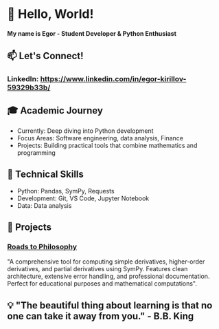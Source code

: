 # 👋 Hello, World!

#### My name is Egor - Student Developer & Python Enthusiast

## 📫 Let's Connect!
### LinkedIn: https://www.linkedin.com/in/egor-kirillov-59329b33b/

## 🎓 Academic Journey
- Currently: Deep diving into Python development
- Focus Areas: Software engineering, data analysis, Finance
- Projects: Building practical tools that combine mathematics and programming

## 🔧 Technical Skills
- Python: Pandas, SymPy, Requests
- Development: Git, VS Code, Jupyter Notebook
- Data: Data analysis

## 🚀 Projects

### [Roads to Philosophy](https://github.com/ВАШ_USERNAME/roads-to-philosophy)
"A comprehensive tool for computing simple derivatives, higher-order derivatives, and partial derivatives using SymPy. Features clean architecture, extensive error handling, and professional documentation. Perfect for educational purposes and mathematical computations".

## <div align="center">
## 💡 "The beautiful thing about learning is that no one can take it away from you." - B.B. King
## </div>
